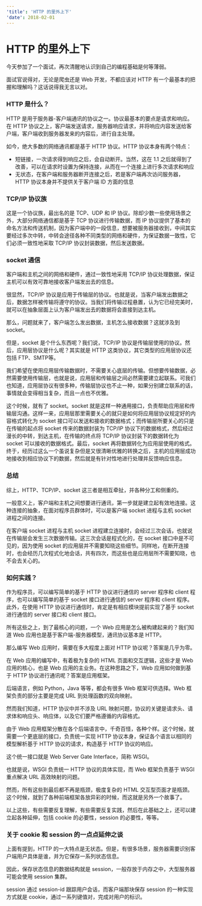 ```yaml
---
'title': 'HTTP 的里外上下'
'date': 2018-02-01
---
```

# HTTP 的里外上下

今天参加了一个面试，再次清醒地认识到自己的编程基础是何等薄弱。

面试官说得对，无论是爬虫还是 Web 开发，不都应该对 HTTP 有一个最基本的把握和理解吗？这话说得我无言以对。

### HTTP 是什么？

HTTP 是用于服务器-客户端通讯的协议之一。协议最基本的要点是请求和响应。在 HTTP 协议之上，客户端发送请求，服务器响应请求，并将响应内容发送给客户端，客户端收到服务器发来的内容后，进行自主处理。

如今，绝大多数的网络通讯都是基于 HTTP 协议。HTTP 协议本身有两个特点：

- 短链接，一次请求得到响应之后，会自动断开。当然，这在 1.1 之后就得到了改善，可以在请求时设置为保持连接，从而在一个连接上进行多次请求和响应
- 无状态，在客户端和服务器断开连接之后，若是客户端再次访问服务器，HTTP 协议本身并不提供关于客户端 ID 方面的信息

### TCP/IP 协议族

这是一个协议族，最出名的是 TCP、UDP 和 IP 协议。除却少数一些使用场景之外，大部分网络通信都是基于 TCP 协议进行传输数据，而 IP 协议提供了基本的命名方法和传送机制，因为客户端中的一段信息，想要被服务器接收到，中间其实要经过多次中转，中转会途径各种不同类型的网络和硬件，为保证数据一致性，它们必须一致性地采取 TCP/IP 协议封装数据，然后发送数据。

### socket 通信

客户端和主机之间的网络和硬件，通过一致性地采用 TCP/IP 协议处理数据，保证主机可以有效可靠地接收客户端发出去的信息。

很显然，TCP/IP 协议是应用于传输层的协议。也就是说，当客户端发出数据之后，数据怎样被传输将遵守的协议。当我们将传输过程悬置，认为它已经完美时，就可以在抽象层面上认为客户端发出去的数据将会直接到达主机。

那么，问题就来了，客户端怎么发出数据，主机怎么接收数据？这就涉及到 socket。

但是，socket 是个什么东西呢？我们说，TCP/IP 协议是传输层使用的协议。然后，应用层协议是什么呢？其实就是 HTTP 这类协议，其它类型的应用层协议还包括 FTP、SMTP等。

我们希望在使用应用层传输数据时，不需要关心底层的传输。但想要传输数据，必然需要使用传输层，也就是说，应用层和传输层之间必然需要建立起联系。可我们也知道，应用层协议有很多种，传输层协议也不止一种，如果分别建立联系的话，事情就会变得相当复杂，而且一点也不优雅。

这个时候，就有了 socket。socket 就是这样一种通用接口，负责帮助应用层和传输层沟通。这样一来，应用层那里需要关心的就只是如何将应用层协议规定好的内容格式转化为 socket 接口可以发送和接收的数据格式；而传输层所要关心的只是在传输的起点将 socket 传来的数据封装为 TCP/IP 协议下的数据格式，然后经过漫长的中转，到达主机，在传输的终点将 TCP/IP 协议封装下的数据转化为 socket 可以接收的数据格式。最后，socket 再将数据转化为应用层使用的格式。终于，经历过这么一个虽说复杂但是又很清晰优雅的转换之后，主机的应用层成功地接收到相应协议下的数据，然后就是有针对性地进行处理并反馈响应信息。

### 总结

综上，HTTP、TCP/IP、socket 这三者是相互牵扯，并各种分工和侧重的。

一般意义上，客户端和主机之间想要进行通讯，第一步就是建立起有效地连接。这种连接的抽象，在面对程序员群体时，可以是客户端 socket 进程与主机 socket 进程之间的连接。

在客户端 socket 进程与主机 socket 进程建立连接时，会经过三次会话，也就说在传输层会发生三次数据传输。这三次会话是程式化的，在 socket 接口中是不可见的，因为使用 socket 的应用层并不需要知晓这些细节。同样地，在断开连接时，也会经历几次程式化地会话，共有四次，而这些也是应用层所不需要知晓，也不会去关心的。

### 如何实践？

作为程序员，可以编写简单的基于 HTTP 协议进行通信的 server 程序和 client 程序，也可以编写简单的基于 socket 接口进行通信的 server 程序和 client 程序。此外，在使用 HTTP 协议进行通信时，肯定是有相应模块提前实现了基于 socket 进行通信的 server 接口和 client 接口。

所有这些之上，到了最核心的问题，一个 Web 应用是怎么被构建起来的？我们知道 Web 应用也是基于客户端-服务器模型，通讯协议基本是 HTTP。

那么编写 Web 应用时，需要在多大程度上面对 HTTP 协议呢？答案是几乎为零。

在 Web 应用的编写中，有着极为复杂的 HTML 页面和交互逻辑，这些才是 Web 应用的核心，也是 Web 应用的主业务。在这种思路之下，Web 应用如何做到基于 HTTP 协议进行通讯呢？答案是应用框架。

后端语言，例如 Python，Java 等等，都会有很多 Web 框架可供选择。Web 框架负责的部分主要是完成 URL 到处理函数的双向映射。

然而我们知道，HTTP 协议中并不涉及 URL 映射问题，协议的关键是请求头、请求体和响应头、响应体，以及它们要严格遵循的内容格式。

由于 Web 应用框架分散在各个后端语言中，千奇百怪，各种个样。这个时候，就需要一个更底层的接口，负责统一实现 HTTP 协议本身，保证各个语言以相同的模型解析基于 HTTP 协议的请求，构造基于 HTTP 协议的响应。

这个统一接口就是 Web Server Gate Interface，简称 WSGI。

也就是说，WSGI 负责统一 HTTP 协议的具体实现，而 Web 框架负责基于 WSGI 重点解决 URL 高效映射的问题。

然而，所有这些到最后都不再是瓶颈，极度复杂的 HTML 交互型页面才是瓶颈。这个时候，就到了各种前端框架各放异彩的时候，而这就是另外一个故事了。

以上这些，有些需要反复理解，有些需要反复实践，然后在此基础之上，还可以建立起各种延伸，包括 cookie 的必要性，session 的必要性，等等。

### 关于 cookie 和 session 的一点点延伸之谈

上面有提到，HTTP 的一大特点是无状态。但是，有很多场景，服务器需要识别客户端用户具体是谁，并为它保存一系列状态信息。

因此，保存状态信息的数据结构就是 session，一般存放于内存之中，大型服务器可能会使用 session 集群。

session 通过 session-id 跟踪用户会话，而客户端那块保存 session 的一种实现方式就是 cookie，通过一系列键值对，完成对用户的标识。